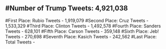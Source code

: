 #Number of Trump Tweets: 4,921,038
---
#First Place: Rubio Tweets - 1,919,079
#Second Place: Cruz Tweets - 1,533,329
#Third Place: Clinton Tweets - 1,492,578
#Fourth Place: Sanders Tweets - 628,101
#Fifth Place: Carson Tweets - 359,148
#Sixth Place: Jeb! Tweets - 270,698
#Seventh Place: Kasich Tweets - 242,562
#Last Place: Total Tweets -  
